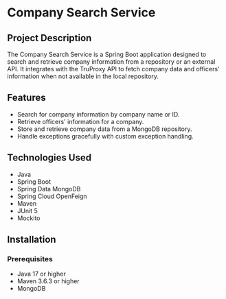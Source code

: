# Company Search Service

## Project Description

The Company Search Service is a Spring Boot application designed to search and retrieve company information from a repository or an external API. It integrates with the TruProxy API to fetch company data and officers' information when not available in the local repository.

## Features

- Search for company information by company name or ID.
- Retrieve officers' information for a company.
- Store and retrieve company data from a MongoDB repository.
- Handle exceptions gracefully with custom exception handling.

## Technologies Used

- Java
- Spring Boot
- Spring Data MongoDB
- Spring Cloud OpenFeign
- Maven
- JUnit 5
- Mockito

## Installation

### Prerequisites

- Java 17 or higher
- Maven 3.6.3 or higher
- MongoDB

